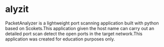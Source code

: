 # alyzit
PacketAnalyzer is a lightweight port scanning application built with python based on Scokets.This application given the host name can carry out an detailed port scan detect the open ports in the target network.This application was created for education purposes only.
